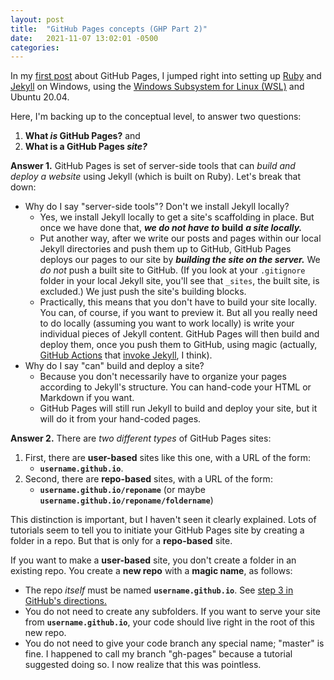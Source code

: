 ```yaml
---
layout: post
title:  "GitHub Pages concepts (GHP Part 2)"
date:   2021-11-07 13:02:01 -0500
categories: 
---
```

In my [first post](/2021/11/06/github-page-about-github-pages.html) about GitHub Pages, I jumped right into setting up [Ruby](https://www.ruby-lang.org/en/) and [Jekyll](https://jekyllrb.com/) on Windows, using the [Windows Subsystem for Linux (WSL)](https://docs.microsoft.com/en-us/windows/wsl/about) and Ubuntu 20.04. 

Here, I'm backing up to the conceptual level, to answer two questions: 

1. **What *is* GitHub Pages?** and
1. **What is a GitHub Pages *site?*** 

**Answer 1.** GitHub Pages is set of server-side tools that can *build and deploy a website* using Jekyll (which is built on Ruby). Let's break that down:

- Why do I say "server-side tools"? Don't we install Jekyll locally?
    - Yes, we install Jekyll locally to get a site's scaffolding in place. But once we have done that, ***we do not have to*** **build** ***a site locally.***
    - Put another way, after we write our posts and pages within our local Jekyll directories and push them up to GitHub, GitHub Pages deploys our pages to our site by ***building the site on the server.*** We *do not* push a built site to GitHub. (If you look at your `.gitignore` folder in your local Jekyll site, you'll see that `_sites`, the built site, is excluded.) We just push the site's building blocks. 
    - Practically, this means that you don't have to build your site locally. You can, of course, if you want to preview it. But all you really need to do locally (assuming you want to work locally) is write your individual pieces of Jekyll content. GitHub Pages will then build and deploy them, once you push them to GitHub, using magic (actually, [GitHub Actions](https://docs.github.com/en/actions) that [invoke Jekyll](https://docs.github.com/en/pages/setting-up-a-github-pages-site-with-jekyll/about-jekyll-build-errors-for-github-pages-sites), I think).
- Why do I say "can" build and deploy a site? 
    - Because you don't necessarily have to organize your pages according to Jekyll's structure. You can hand-code your HTML or Markdown if you want.
    - GitHub Pages will still run Jekyll to build and deploy your site, but it will do it from your hand-coded pages.

**Answer 2.** There are *two different types* of GitHub Pages sites:

1. First, there are **user-based** sites like this one, with a URL of the form:
    - **`username.github.io`**.
2. Second, there are **repo-based** sites, with a URL of the form: 
    - **`username.github.io/reponame`** (or maybe **`username.github.io/reponame/foldername`**)

This distinction is important, but I haven't seen it clearly explained. Lots of tutorials seem to tell you to initiate your GitHub Pages site by creating a folder in a repo. But that is only for a **repo-based** site. 

If you want to make a **user-based** site, you don't create a folder in an existing repo. You create a **new repo** with a **magic name**, as follows:

- The repo *itself* must be named **`username.github.io`**. See [step 3 in GitHub's directions.](https://docs.github.com/en/pages/setting-up-a-github-pages-site-with-jekyll/creating-a-github-pages-site-with-jekyll)
- You do not need to create any subfolders. If you want to serve your site from **`username.github.io`**, your code should live right in the root of this new repo. 
- You do not need to give your code branch any special name; "master" is fine. I happened to call my branch "gh-pages" because a tutorial suggested doing so. I now realize that this was pointless. 